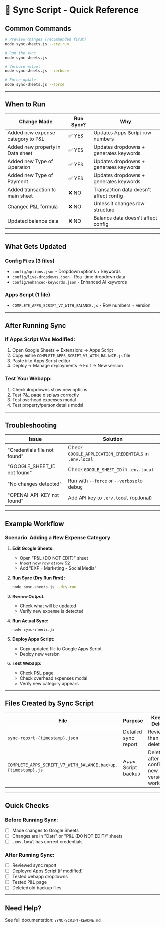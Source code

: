 # 🚀 Sync Script - Quick Reference

## Common Commands

```bash
# Preview changes (recommended first)
node sync-sheets.js --dry-run

# Run the sync
node sync-sheets.js

# Verbose output
node sync-sheets.js --verbose

# Force update
node sync-sheets.js --force
```

---

## When to Run

| Change Made | Run Sync? | Why |
|-------------|-----------|-----|
| Added new expense category to P&L | ✅ YES | Updates Apps Script row numbers |
| Added new property in Data sheet | ✅ YES | Updates dropdowns + generates keywords |
| Added new Type of Operation | ✅ YES | Updates dropdowns + generates keywords |
| Added new Type of Payment | ✅ YES | Updates dropdowns + generates keywords |
| Added transaction to main sheet | ❌ NO | Transaction data doesn't affect config |
| Changed P&L formula | ❌ NO | Unless it changes row structure |
| Updated balance data | ❌ NO | Balance data doesn't affect config |

---

## What Gets Updated

### Config Files (3 files)
- `config/options.json` - Dropdown options + keywords
- `config/live-dropdowns.json` - Real-time dropdown data
- `config/enhanced-keywords.json` - Enhanced AI keywords

### Apps Script (1 file)
- `COMPLETE_APPS_SCRIPT_V7_WITH_BALANCE.js` - Row numbers + version

---

## After Running Sync

### If Apps Script Was Modified:

1. Open Google Sheets → Extensions → Apps Script
2. Copy entire `COMPLETE_APPS_SCRIPT_V7_WITH_BALANCE.js` file
3. Paste into Apps Script editor
4. Deploy → Manage deployments → Edit → New version

### Test Your Webapp:

1. Check dropdowns show new options
2. Test P&L page displays correctly
3. Test overhead expenses modal
4. Test property/person details modal

---

## Troubleshooting

| Issue | Solution |
|-------|----------|
| "Credentials file not found" | Check `GOOGLE_APPLICATION_CREDENTIALS` in `.env.local` |
| "GOOGLE_SHEET_ID not found" | Check `GOOGLE_SHEET_ID` in `.env.local` |
| "No changes detected" | Run with `--force` or `--verbose` to debug |
| "OPENAI_API_KEY not found" | Add API key to `.env.local` (optional) |

---

## Example Workflow

### Scenario: Adding a New Expense Category

1. **Edit Google Sheets:**
   - Open "P&L (DO NOT EDIT)" sheet
   - Insert new row at row 52
   - Add "EXP - Marketing - Social Media"

2. **Run Sync (Dry Run First):**
   ```bash
   node sync-sheets.js --dry-run
   ```

3. **Review Output:**
   - Check what will be updated
   - Verify new expense is detected

4. **Run Actual Sync:**
   ```bash
   node sync-sheets.js
   ```

5. **Deploy Apps Script:**
   - Copy updated file to Google Apps Script
   - Deploy new version

6. **Test Webapp:**
   - Check P&L page
   - Check overhead expenses modal
   - Verify new category appears

---

## Files Created by Sync Script

| File | Purpose | Keep or Delete? |
|------|---------|-----------------|
| `sync-report-{timestamp}.json` | Detailed sync report | Review then delete |
| `COMPLETE_APPS_SCRIPT_V7_WITH_BALANCE.backup.{timestamp}.js` | Apps Script backup | Delete after confirming new version works |

---

## Quick Checks

### Before Running Sync:
- [ ] Made changes to Google Sheets
- [ ] Changes are in "Data" or "P&L (DO NOT EDIT)" sheets
- [ ] `.env.local` has correct credentials

### After Running Sync:
- [ ] Reviewed sync report
- [ ] Deployed Apps Script (if modified)
- [ ] Tested webapp dropdowns
- [ ] Tested P&L page
- [ ] Deleted old backup files

---

## Need Help?

See full documentation: `SYNC-SCRIPT-README.md`

